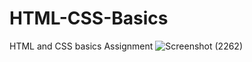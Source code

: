 # HTML-CSS-Basics

HTML and CSS basics Assignment
![Screenshot (2262)](https://user-images.githubusercontent.com/104863304/226426125-d23be1ab-ce75-4297-a759-2eda0dd07928.png)

